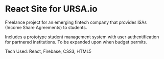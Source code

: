# React Site for URSA.io

Freelance project for an emerging fintech company that provides ISAs (Income Share Agreements) to students.

Includes a prototype student management system with user authentification for partnered institutions. To be expanded upon when budget permits.

Tech Used: React, Firebase, CSS3, HTML5

